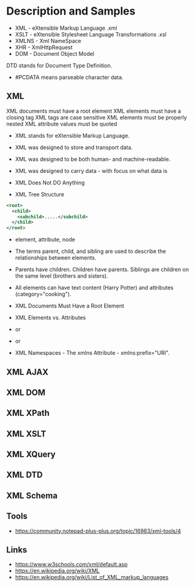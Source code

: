 # Description and Samples

- XML - eXtensible Markup Language .xml
- XSLT - eXtensible Stylesheet Language Transformations .xsl
- XMLNS - Xml NameSpace
- XHR - XmlHttpRequest
- DOM - Document Object Model

DTD stands for Document Type Definition.

- #PCDATA means parseable character data.

## XML

XML documents must have a root element
XML elements must have a closing tag
XML tags are case sensitive
XML elements must be properly nested
XML attribute values must be quoted

- XML stands for eXtensible Markup Language.
- XML was designed to store and transport data.
- XML was designed to be both human- and machine-readable.
- XML was designed to carry data - with focus on what data is
- XML Does Not DO Anything

- XML Tree Structure

```xml
<root>
  <child>
    <subchild>.....</subchild>
  </child>
</root>
```

- element, attribute, node
- The terms parent, child, and sibling are used to describe the relationships between elements.
- Parents have children. Children have parents. Siblings are children on the same level (brothers and sisters).
- All elements can have text content (Harry Potter) and attributes (category="cooking").
- XML Documents Must Have a Root Element
- XML Elements vs. Attributes

- <element></element> or <element />
- <gangster name='George "Shotgun" Ziegler'> or <gangster name="George &quot;Shotgun&quot; Ziegler">

- XML Namespaces - The xmlns Attribute - xmlns:prefix="URI".

## XML AJAX

## XML DOM

## XML XPath

## XML XSLT

## XML XQuery

## XML DTD

## XML Schema

## Tools

- https://community.notepad-plus-plus.org/topic/16983/xml-tools/4

## Links

- https://www.w3schools.com/xml/default.asp
- https://en.wikipedia.org/wiki/XML
- https://en.wikipedia.org/wiki/List_of_XML_markup_languages

